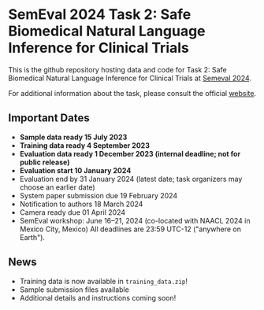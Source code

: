 # SemEval 2024 Task 2: Safe Biomedical Natural Language Inference for Clinical Trials

This is the github repository hosting data and code for Task 2: Safe Biomedical Natural Language Inference for Clinical Trials at [Semeval 2024](https://semeval.github.io/SemEval2024/). 

For additional information about the task, please consult the official [website](https://sites.google.com/view/nli4ct/home).

## Important Dates
* **Sample data ready 15 July 2023**
* **Training data ready 4 September 2023**
* **Evaluation data ready 1 December 2023 (internal deadline; not for public release)**
* **Evaluation start 10 January 2024**
* Evaluation end by 31 January 2024 (latest date; task organizers may choose an earlier date)
* System paper submission due 19 February 2024
* Notification to authors 18 March 2024
* Camera ready due 01 April 2024
* SemEval workshop: June 16–21, 2024 (co-located with NAACL 2024 in Mexico City, Mexico)
All deadlines are 23:59 UTC-12 ("anywhere on Earth").
## News

* Training data is now available in `training_data.zip`!
* Sample submission files available
* Additional details and instructions coming soon!

